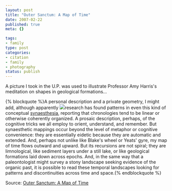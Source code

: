 ```yaml
--- 
layout: post
title: "Outer Sanctum: A Map of Time"
date: 2007-02-22
published: true
meta: {}

tags: 
- family
type: post
categories: 
- citation
- family
- photography
status: publish
---
```



A picture I took in the U.P. was used to illustrate Professor Amy Harris's meditation on shapes in geological formations... 

{% blockquote %}A personal description and a private geometry, I might add, although apparently [![](http://media.eick.us/2011/05/sediment.jpg)](http://bp0.blogger.com/_YkXfmLufVmw/RaDx4rr81BI/AAAAAAAAAAk/q1ldGr0-0HI/s1600-h/sediment.jpg)research has found patterns in even this kind of conceptual [synaesthesia](http://en.wikipedia.org/wiki/Synesthesia), reporting that chronologies tend to be linear or otherwise coherently organized. A prosaic description, perhaps, of the cognitive tricks we all employ to orient, understand, and remember. But synaesthetic mappings occur beyond the level of metaphor or cognitive convenience: they are essentially eidetic because they are automatic and extended. And, perhaps not unlike like Blake's wheel or Yeats' gyre, my map of time flows outward and upward. But its recursions are not spiral; they are limnological, like sediment layers under a still lake, or like geological formations laid down across epochs. And, in the same way that a paleontologist might survey a stony landscape seeking evidence of the organic past, it is possible to read these temporal landscapes looking for patterns and discontinuities across time and space.{% endblockquote %}

Source: [Outer Sanctum: A Map of Time](http://outersanctum.blogspot.com/2007/01/map-of-time.html)

